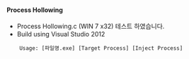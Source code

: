#### Process Hollowing

* Process Hollowing.c (WIN 7 x32) 테스트 하였습니다.
* Build using Visual Studio 2012 


```
    Usage: [파일명.exe] [Target Process] [Inject Process]
```